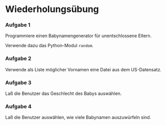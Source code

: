 
# Wiederholungsübung

### Aufgabe 1

Programmiere einen Babynamengenerator für unentschlossene Eltern.

Verwende dazu das Python-Modul `random`.

### Aufgabe 2

Verwende als Liste möglicher Vornamen eine Datei aus dem US-Datensatz.

### Aufgabe 3

Laß die Benutzer das Geschlecht des Babys auswählen.

### Aufgabe 4

Laß die Benutzer auswählen, wie viele Babynamen auszuwürfeln sind.
